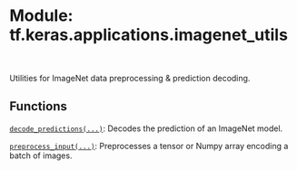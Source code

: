 <div itemscope itemtype="http://developers.google.com/ReferenceObject">
<meta itemprop="name" content="tf.keras.applications.imagenet_utils" />
<meta itemprop="path" content="Stable" />
</div>

# Module: tf.keras.applications.imagenet_utils


<table class="tfo-notebook-buttons tfo-api" align="left">
</table>



Utilities for ImageNet data preprocessing & prediction decoding.



## Functions

[`decode_predictions(...)`](../../../tf/keras/applications/imagenet_utils/decode_predictions.md): Decodes the prediction of an ImageNet model.

[`preprocess_input(...)`](../../../tf/keras/applications/imagenet_utils/preprocess_input.md): Preprocesses a tensor or Numpy array encoding a batch of images.



